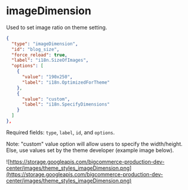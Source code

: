 # imageDimension

Used to set image ratio on theme setting.

```json
{
  "type": "imageDimension",
  "id": "blog_size",
  "force_reload": true,
  "label": "i18n.SizeOfImages",
  "options": [
    {
      "value": "190x250",
      "label": "i18n.OptimizedForTheme"
    },
    {
      "value": "custom",
      "label": "i18n.SpecifyDimensions"
    }
  ]
},
```

Required fields: `type`, `label`, `id`, and `options`.

Note: "custom" value option will allow users to specify the width/height. Else, use values set by the theme developer (example image below).

![https://storage.googleapis.com/bigcommerce-production-dev-center/images/theme_styles_imageDimension.png](https://storage.googleapis.com/bigcommerce-production-dev-center/images/theme_styles_imageDimension.png)
